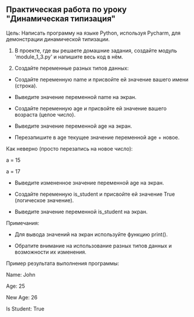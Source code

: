 ## Практическая работа по уроку "Динамическая типизация"


Цель: Написать программу на языке Python, используя Pycharm, для демонстрации динамической типизации.


 1. В проекте, где вы решаете домашние задания, создайте модуль 'module_1_3.py' и напишите весь код в нём.


2. Создайте переменные разных типов данных:

  - Создайте переменную name и присвойте ей значение вашего имени (строка).

  - Выведите значение переменной name на экран.

  - Создайте переменную age и присвойте ей значение вашего возраста (целое число).

  - Выведите значение переменной age на экран.

  - Перезапишите в age текущее значение переменной age + новое.

Как неверно (просто перезапись на новое число):

a = 15

a = 17

  - Выведите измененное значение переменной age на экран.

  - Создайте переменную is_student и присвойте ей значение True (логическое значение).

  - Выведите значение переменной is_student на экран.


Примечания:

- Для вывода значений на экран используйте функцию print().

- Обратите внимание на использование разных типов данных и возможности их изменения.


Пример результата выполнения программы:

Name: John

Age: 25

New Age: 26

Is Student: True